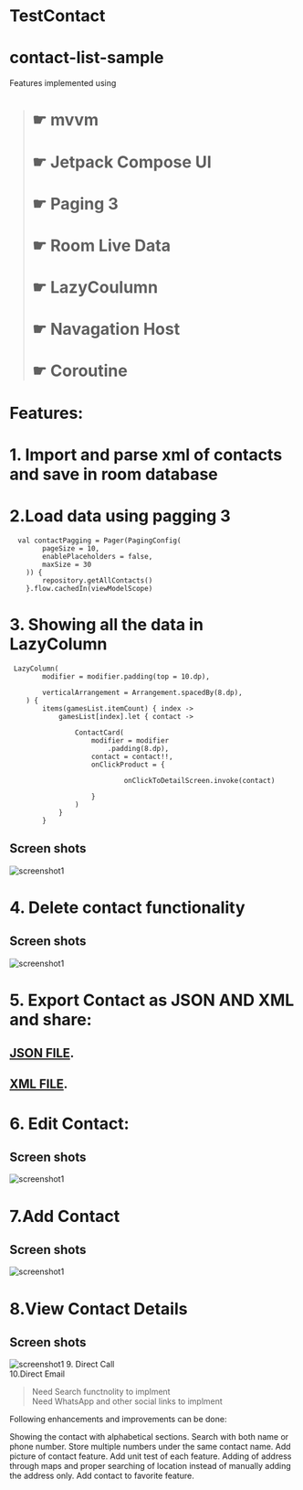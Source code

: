 # TestContact
# contact-list-sample
Features implemented using
> # ☛ mvvm </br>
> # ☛ Jetpack Compose UI </br>
> # ☛ Paging 3 </br>
> # ☛ Room Live Data</br>
> # ☛ LazyCoulumn</br>
> # ☛ Navagation Host</br>
> # ☛ Coroutine </br>
# Features: </br>
# 1. Import and parse xml of contacts and save in room database
# 2.Load data using pagging 3 

```
  val contactPagging = Pager(PagingConfig(
        pageSize = 10,
        enablePlaceholders = false,
        maxSize = 30
    )) {
        repository.getAllContacts()
    }.flow.cachedIn(viewModelScope)
```

# 3. Showing all the data in LazyColumn
```
 LazyColumn(
        modifier = modifier.padding(top = 10.dp),

        verticalArrangement = Arrangement.spacedBy(8.dp),
    ) {
        items(gamesList.itemCount) { index ->
            gamesList[index].let { contact ->
              
                ContactCard(
                    modifier = modifier
                        .padding(8.dp),
                    contact = contact!!,
                    onClickProduct = {

                            onClickToDetailScreen.invoke(contact)

                    }
                )
            }
        }
```
## Screen shots
![screenshot1](https://github.com/iukust3/TestContact/blob/master/main_image.png)

# 4. Delete contact functionality

## Screen shots
![screenshot1](https://github.com/iukust3/TestContact/blob/master/img_delete.png)

# 5. Export Contact as JSON AND XML and share:
 ## [JSON FILE](https://github.com/iukust3/TestContact/blob/master/Contacts.json).</br>
 ## [XML FILE](https://github.com/iukust3/TestContact/blob/master/contats.xml). </br>

 # 6. Edit Contact:

## Screen shots
![screenshot1](https://github.com/iukust3/TestContact/blob/master/img_edit.png)

# 7.Add Contact
## Screen shots
![screenshot1](https://github.com/iukust3/TestContact/blob/master/image_add_new.png)

# 8.View Contact Details

## Screen shots
![screenshot1](https://github.com/iukust3/TestContact/blob/master/img_details.png)
9. Direct Call </br>
10.Direct Email

> Need Search functnolity to implment</br>
> Need WhatsApp and other social links  to implment


Following enhancements and improvements can be done:

Showing the contact with alphabetical sections.
Search with both name or phone number.
Store multiple numbers under the same contact name.
Add picture of contact feature.
Add unit test of each feature.
Adding of address through maps and proper searching of location instead of manually adding the address only.
Add contact to favorite feature.
